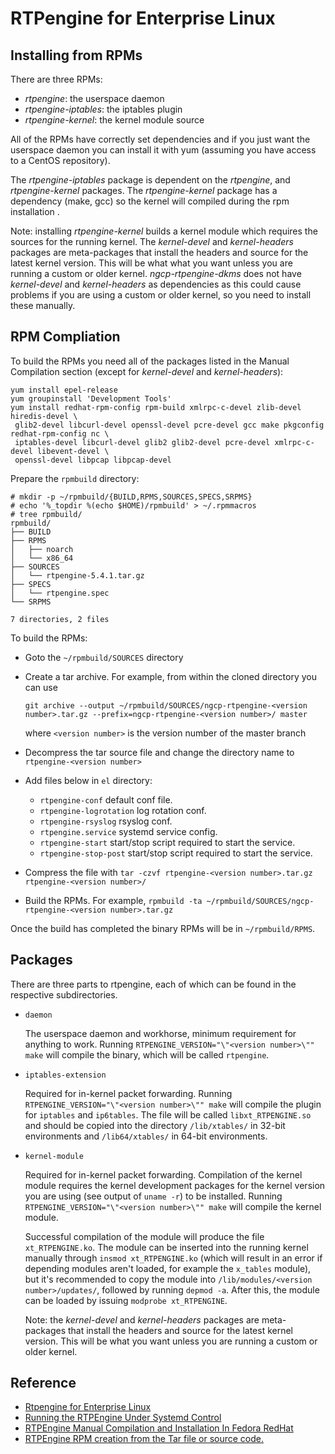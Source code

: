 # RTPengine for Enterprise Linux

## Installing from RPMs

There are three RPMs:

- *rtpengine*: the userspace daemon
- *rtpengine-iptables*: the iptables plugin
- *rtpengine-kernel*: the kernel module source

All of the RPMs have correctly set dependencies and if you just want the userspace daemon you can install it with yum (assuming you have access to a CentOS repository).

The *rtpengine-iptables* package is dependent on the *rtpengine*, and *rtpengine-kernel* packages. The *rtpengine-kernel* package has a dependency (make, gcc) so the kernel will compiled during the rpm installation .

Note: installing *rtpengine-kernel* builds a kernel module which requires the sources for the running kernel. The *kernel-devel* and *kernel-headers* packages are meta-packages that install the headers and source for the latest kernel version. This will be what what you want unless you are running a custom or older kernel. *ngcp-rtpengine-dkms* does not have *kernel-devel* and *kernel-headers* as dependencies as this could cause problems if you are using a custom or older kernel, so you need to install these manually.


## RPM Compliation

To build the RPMs you need all of the packages listed in the Manual Compilation section (except for *kernel-devel* and *kernel-headers*):

```
yum install epel-release 
yum groupinstall 'Development Tools'
yum install redhat-rpm-config rpm-build xmlrpc-c-devel zlib-devel hiredis-devel \
 glib2-devel libcurl-devel openssl-devel pcre-devel gcc make pkgconfig redhat-rpm-config nc \
 iptables-devel libcurl-devel glib2 glib2-devel pcre-devel xmlrpc-c-devel libevent-devel \
 openssl-devel libpcap libpcap-devel 
```

Prepare the `rpmbuild` directory:

```
# mkdir -p ~/rpmbuild/{BUILD,RPMS,SOURCES,SPECS,SRPMS}
# echo '%_topdir %(echo $HOME)/rpmbuild' > ~/.rpmmacros
# tree rpmbuild/
rpmbuild/
├── BUILD
├── RPMS
│   ├── noarch
│   └── x86_64
├── SOURCES
│   └── rtpengine-5.4.1.tar.gz
├── SPECS
│   └── rtpengine.spec
└── SRPMS

7 directories, 2 files
```


To build the RPMs:
- Goto the `~/rpmbuild/SOURCES` directory
- Create a tar archive.  For example, from within the cloned directory you can
  use
  
  ```
  git archive --output ~/rpmbuild/SOURCES/ngcp-rtpengine-<version number>.tar.gz --prefix=ngcp-rtpengine-<version number>/ master
  ```
  
  where `<version number>` is the version number of the master branch
- Decompress the tar source file and change the directory name to `rtpengine-<version number>`
- Add files below in `el` directory:
    * `rtpengine-conf` default conf file.
    * `rtpengine-logrotation` log rotation conf.
    * `rtpengine-rsyslog` rsyslog conf.
    * `rtpengine.service` systemd service config.
    * `rtpengine-start` start/stop script required to start the service.
    * `rtpengine-stop-post` start/stop script required to start the service.
- Compress the file with `tar -czvf rtpengine-<version number>.tar.gz rtpengine-<version number>/` 
- Build the RPMs. For example,
   `rpmbuild -ta ~/rpmbuild/SOURCES/ngcp-rtpengine-<version number>.tar.gz`

Once the build has completed the binary RPMs will be in `~/rpmbuild/RPMS`.


## Packages

There are three parts to rtpengine, each of which can be found in the respective subdirectories.

* `daemon`

	The userspace daemon and workhorse, minimum requirement for anything to work. Running `RTPENGINE_VERSION="\"<version number>\"" make` will compile the binary, which will be called `rtpengine`.

* `iptables-extension`

	Required for in-kernel packet forwarding. Running `RTPENGINE_VERSION="\"<version number>\"" make` will compile the plugin for `iptables` and `ip6tables`. The file will be called `libxt_RTPENGINE.so` and should be copied into the directory `/lib/xtables/` in 32-bit environments and `/lib64/xtables/` in 64-bit environments.

* `kernel-module`

	Required for in-kernel packet forwarding. Compilation of the kernel module requires the kernel development packages for the kernel version you are using (see output of `uname -r`) to be installed. Running `RTPENGINE_VERSION="\"<version number>\"" make` will compile the kernel module.

	Successful compilation of the module will produce the file `xt_RTPENGINE.ko`. The module can be inserted into the running kernel manually through `insmod xt_RTPENGINE.ko` (which will result in an error if depending modules aren't loaded, for example the `x_tables` module), but it's recommended to copy the module into `/lib/modules/<version number>/updates/`, followed by running `depmod -a`. After this, the module can be loaded by issuing `modprobe xt_RTPENGINE`.

	Note: the *kernel-devel* and *kernel-headers* packages are meta-packages that install the headers and source for the latest kernel version. This will be what you want unless you are running a custom or older kernel.
	

## Reference

* [Rtpengine for Enterprise Linux](https://github.com/sipwise/rtpengine/blob/master/el/README.el.md)
* [Running the RTPEngine Under Systemd Control](https://github.com/Binan/rtpengine-systemd)
* [RTPEngine Manual Compilation and Installation In Fedora RedHat ](https://voipmagazine.wordpress.com/2015/02/17/rtpengine-compilation-and-installation-in-fedora-redhat/)
* [RTPEngine RPM creation from the Tar file or source code.](https://sillycodes.com/rtpengine-rpm-creation-from-tar-file-or/)
